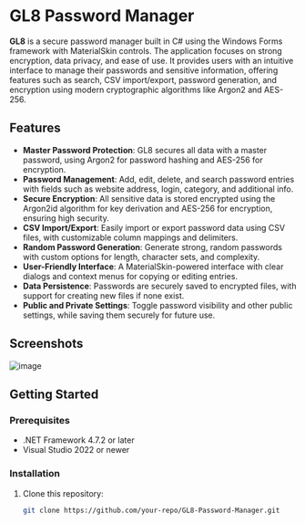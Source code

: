 # GL8 Password Manager

**GL8** is a secure password manager built in C# using the Windows Forms framework with MaterialSkin controls. The application focuses on strong encryption, data privacy, and ease of use. It provides users with an intuitive interface to manage their passwords and sensitive information, offering features such as search, CSV import/export, password generation, and encryption using modern cryptographic algorithms like Argon2 and AES-256.

## Features

- **Master Password Protection**: GL8 secures all data with a master password, using Argon2 for password hashing and AES-256 for encryption.
- **Password Management**: Add, edit, delete, and search password entries with fields such as website address, login, category, and additional info.
- **Secure Encryption**: All sensitive data is stored encrypted using the Argon2id algorithm for key derivation and AES-256 for encryption, ensuring high security.
- **CSV Import/Export**: Easily import or export password data using CSV files, with customizable column mappings and delimiters.
- **Random Password Generation**: Generate strong, random passwords with custom options for length, character sets, and complexity.
- **User-Friendly Interface**: A MaterialSkin-powered interface with clear dialogs and context menus for copying or editing entries.
- **Data Persistence**: Passwords are securely saved to encrypted files, with support for creating new files if none exist.
- **Public and Private Settings**: Toggle password visibility and other public settings, while saving them securely for future use.

## Screenshots

![image](https://github.com/user-attachments/assets/a7279056-64f9-4f7a-8ef3-c7a751ebccc2)

## Getting Started

### Prerequisites
- .NET Framework 4.7.2 or later
- Visual Studio 2022 or newer

### Installation

1. Clone this repository:
   ```sh
   git clone https://github.com/your-repo/GL8-Password-Manager.git
